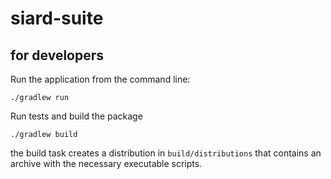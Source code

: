 # siard-suite

## for developers

Run the application from the command line:

```shell
./gradlew run
```

Run tests and build the package

```shell
./gradlew build
```

the build task creates a distribution in `build/distributions` that contains an archive with the necessary executable scripts.
